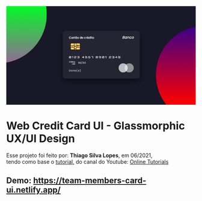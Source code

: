 <!---->
<div align="center">
<img src="./ReadMeFiles/app.jpg" align="center">
</div>

# Web Credit Card UI - Glassmorphic UX/UI Design

<p>Esse projeto foi feito por: <strong>Thiago Silva Lopes</strong>, em 06/2021,</br>
tendo como base o <a href="https://www.youtube.com/watch?v=XeX1vsaufF0">tutorial,</a> do canal do Youtube: 
<a href=https://www.youtube.com/channel/UCbwXnUipZsLfUckBPsC7Jog>Online Tutorials</a>

## Demo: https://team-members-card-ui.netlify.app/
